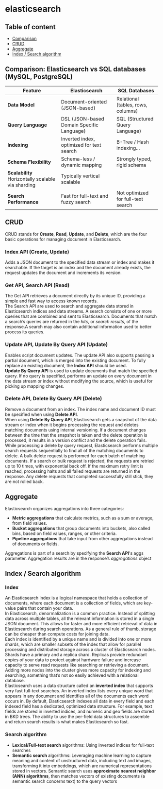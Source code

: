 # elasticsearch
## Table of content
- [Comparison](#comparison-postgresql-vs-mongodb)
- [CRUD](#crud)
- [Aggregate](#aggregate)
- [Index / Search algorithm](#table-of-content)

## Comparison: Elasticsearch vs SQL databases (MySQL, PostgreSQL)
| Feature | Elasticsearch | SQL Databases |
|---------|----------------|----------------|
| **Data Model** | Document-oriented (JSON-based) | Relational (tables, rows, columns) |
| **Query Language** | DSL (JSON-based Domain Specific Language) | SQL (Structured Query Language) |
| **Indexing** | Inverted index, optimized for text search | B-Tree / Hash indexing... |
| **Schema Flexibility** | Schema-less / dynamic mapping | Strongly typed, rigid schema |
| **Scalability**  Horizontally scalable via sharding | Typically vertical scalable |
| **Search Performance** | Fast for full-text and fuzzy search | Not optimized for full-text search |

## CRUD
CRUD stands for **Create**, **Read**, **Update**, and **Delete**, which are the four basic operations for managing document in Elasticsearch.
### Index API (Create, Update)
Adds a JSON document to the specified data stream or index and makes it searchable. If the target is an index and the document already exists, the request updates the document and increments its version.

### Get API, Search API (Read)
The Get API retrieves a document directly by its unique ID, providing a simple and fast way to access known records.\
The Search API are used to search and aggregate data stored in Elasticsearch indices and data streams. A search consists of one or more queries that are combined and sent to Elasticsearch. Documents that match a search’s queries are returned in the *hits*, or *search results*, of the response.A search may also contain additional information used to better process its queries.

### Update API, Update By Query API (Update)
Enables script document updates. The update API also supports passing a partial document, which is merged into the existing document. To fully replace an existing document, the **Index API** should be used.\
**Update By Query API** is used to update documents that match the specified query. If no query is specified, performs an update on every document in the data stream or index without modifying the source, which is useful for picking up mapping changes.

### Delete API, Delete By Query API (Delete)
Remove a document from an index. The index name and document ID must be specified when using **Delete API**.\
When using **Delete By Query API**, Elasticsearch gets a snapshot of the data stream or index when it begins processing the request and deletes matching documents using internal versioning. If a document changes between the time that the snapshot is taken and the delete operation is processed, it results in a version conflict and the delete operation fails. While processing a delete by query request, Elasticsearch performs multiple search requests sequentially to find all of the matching documents to delete. A bulk delete request is performed for each batch of matching documents. If a search or bulk request is rejected, the requests are retried up to 10 times, with exponential back off. If the maximum retry limit is reached, processing halts and all failed requests are returned in the response. Any delete requests that completed successfully still stick, they are not rolled back.

## Aggregate
Elasticsearch organizes aggregations into three categories:
- **Metric aggregations** that calculate metrics, such as a sum or average, from field values.
- **Bucket aggregations** that group documents into buckets, also called bins, based on field values, ranges, or other criteria.
- **Pipeline aggregations** that take input from other aggregations instead of documents or fields.

Aggregations is part of a search by specifying the **Search API**'s aggs parameter. Aggregation results are in the response’s *aggregations* object

## Index / Search algorithm
### Index
An Elasticsearch index is a logical namespace that holds a collection of documents, where each document is a collection of fields, which are key-value pairs that contain your data.\
In Elasticsearch, denormalization is a common practice. Instead of splitting data across multiple tables, all the relevant information is stored in a single JSON document. This allows for faster and more efficient retrieval of data in Elasticsearch during search operations. As a general rule of thumb, storage can be cheaper than compute costs for joining data.\
Each index is identified by a unique name and is divided into one or more shards, which are smaller subsets of the index that allow for parallel processing and distributed storage across a cluster of Elasticsearch nodes.  Shards have a primary and a replica shard. Replicas provide redundant copies of your data to protect against hardware failure and increase capacity to serve read requests like searching or retrieving a document. Adding more nodes into the cluster gives more capacity for indexing and searching, something that’s not so easily achieved with a relational database.\
Elasticsearch uses a data structure called an **inverted index** that supports very fast full-text searches. An inverted index lists every unique word that appears in any document and identifies all of the documents each word occurs in. By default, Elasticsearch indexes all data in every field and each indexed field has a dedicated, optimized data structure. For example, text fields are stored in inverted indices, and numeric and geo fields are stored in BKD trees. The ability to use the per-field data structures to assemble and return search results is what makes Elasticsearch so fast.

### Search algorithm
- **Lexical/Full-text search** algorithms: Using inverted indices for full-text searches
- **Semantic search** algorithms: Leveraging machine learning to capture meaning and content of unstructured data, including text and images, transforming it into embeddings, which are numerical representations stored in vectors. Semantic search uses **approximate nearest neighbor (ANN) algorithms**, then matches vectors of existing documents (a semantic search concerns text) to the query vectors
